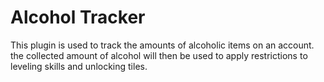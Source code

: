 # Alcohol Tracker
This plugin is used to track the amounts of alcoholic items on an account. the collected amount of alcohol will then be used to apply restrictions to leveling skills and unlocking tiles.
